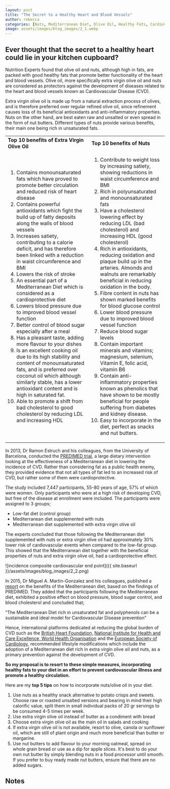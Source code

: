 ```yaml
---
layout: post
title: "The Secret to a Healthy Heart and Blood Vessels"
author: rebecca
categories: [Nuts, Mediterranean Diet, Olive Oil, Healthy Fats, Cardiovascular Health]
image: assets/images/blog_images/2_1.webp
---
```

## Ever thought that the secret to a healthy heart could lie in your kitchen cupboard?

Nutrition Experts found that olive oil and nuts, although high in fats, are packed with good healthy fats that promote better functionality of the heart and blood vessels. Olive oil, more specifically extra virgin olive oil and nuts are considered as protectors against the development of diseases related to the heart and blood vessels known as Cardiovascular Disease (CVD).

Extra virgin olive oil is made up from a natural extraction process of olives, and is therefore preferred over regular refined olive oil, since refinement causes loss of its beneficial antioxidants and anti-inflammatory properties. Nuts on the other hand, are best eaten raw and unsalted or even spread in the form of nut butters. Different types of nuts provide various benefits, their main one being rich in unsaturated fats. 



<table>
  <tr>
   <td><strong>Top 10 benefits of Extra Virgin Olive Oil</strong></td>
   <td><strong>Top 10 benefits of Nuts </strong></td>
  </tr>
  <tr>
   <td>
        <ol>
            <li>Contains monounsaturated fats which have proved to promote better circulation and reduced risk of heart disease</li>
            <li>Contains powerful antioxidants which fight the build up of fatty deposits along the walls of blood vessels</li>
            <li>Increases satiety, contributing to a calorie deficit, and has therefore been linked with a reduction in waist circumference and BMI</li>
            <li>Lowers the risk of stroke</li>
            <li>An essential part of a Mediterranean Diet which is considered as a cardioprotective diet</li>
            <li>Lowers blood pressure due to improved blood vessel function</li>
            <li>Better control of blood sugar especially after a meal</li>
            <li>Has a pleasant taste, adding more flavour to your dishes</li>
            <li>Is an excellent cooking oil due to its high stability and content of monounsaturated fats, and is preferred over coconut oil which although similarly stable, has a lower antioxidant content and is high in saturated fat.</li>
            <li>Able to promote a shift from bad cholesterol to good cholesterol by reducing LDL and increasing HDL</li>
        </ol>
   </td>
   <td>
        <ol>
            <li>Contribute to weight loss by increasing satiety, showing reductions in waist circumference and BMI</li>
            <li>Rich in polyunsaturated and monounsaturated fats</li>
            <li>Have a cholesterol lowering effect by reducing LDL (bad cholesterol) and increasing HDL (good cholesterol)</li>
            <li>Rich in antioxidants, reducing oxidation and plaque build up in the arteries. Almonds and walnuts are remarkably beneficial in reducing oxidation in the body.</li>
            <li>Fibre content in nuts has shown marked benefits for blood glucose control</li>
            <li>Lower blood pressure due to improved blood vessel function</li>
            <li>Reduce blood sugar levels</li>
            <li>Contain important minerals and vitamins; magnesium, selenium, Vitamin E, folic acid, vitamin B6</li>
            <li>Contain anti-inflammatory properties known as phenolics that have shown to be mostly beneficial for people suffering from diabetes and kidney disease.</li> 
            <li>Easy to incorporate in the diet, perfect as snacks and nut butters.</li>
        </ol>
   </td>
  </tr>
</table>

In 2013, Dr Ramon Estruch and his colleagues, from the University of Barcelona, conducted the [PREDIMED trial](https://pubmed.ncbi.nlm.nih.gov/23432189/), a large dietary intervention looking at the effectiveness of a Mediterranean diet in lowering the incidence of CVD. Rather than considering fat as a public health enemy, they provided evidence that not all types of fat led to an increased risk of CVD, but rather some of them were cardioprotective. 

The study included 7,447 participants, 55-80 years of age, 57% of which were women. Only participants who were at a high risk of developing CVD, but free of the disease at enrollment were included. The participants were assigned to 3 groups;
* Low-fat diet (control group)
* Mediterranean diet supplemented with nuts
* Mediterranean diet supplemented with extra virgin olive oil

The experts concluded that those following the Mediterranean diet supplemented with nuts or extra virgin olive oil had approximately 30% lower risk of cardiovascular events when compared to the low-fat group. This showed that the Mediterranean diet together with the beneficial properties of nuts and extra virgin olive oil, had a cardioprotective effect.

![incidence composite cardiovascular end point]({{ site.baseurl }}/assets/images/blog_images/2_2.png)

In 2015, Dr Miguel A. Martin-Gonzalez and his colleagues, published a [report](https://www.researchgate.net/publication/275896091_Benefits_of_the_Mediterranean_diet_insights_rrom_the_PREDIMED_study) on the benefits of the Mediterranean diet, based on the findings of PREDIMED. They added that the participants following the Mediterranean diet, exhibited a positive effect on blood pressure, blood sugar control, and blood cholesterol and concluded that; 

“The Mediterranean Diet rich in unsaturated fat and polyphenols can be a sustainable and ideal model for Cardiovascular Disease prevention” 

Hence, international platforms dedicated at reducing the global burden of CVD such as the [British Heart Foundation,](https://www.bhf.org.uk/informationsupport/heart-matters-magazine/nutrition/mediterranean-diet) [National Institute for Health and Care Excellence, World Health Organisation](https://www.nice.org.uk/guidance/ph25/documents/ph25-prevention-of-cardiovascular-disease-evidence-update2) and the [European Society of Cardiology](https://www.escardio.org/Education/ESC-Prevention-of-CVD-Programme/Treatment-goals/Risk-factor-control/nutrition), recommended lifestyle modifications which include the adoption of a Mediterranean diet rich in extra virgin olive oil and nuts, as a primary prevention against the development of CVD. 

**So my proposal is to resort to these simple measures, incorporating healthy fats to your diet in an effort to prevent cardiovascular illness and promote a healthy circulation.**

Here are my **top 5 tips** on how to incorporate nuts/olive oil in your diet. 

1. Use nuts as a healthy snack alternative to potato crisps and sweets. Choose raw or roasted unsalted versions and bearing in mind their high calorific value, split them in small individual packs of 20 gr servings to be consumed 4-5 times per week. 
2. Use extra virgin olive oil instead of butter as a condiment with bread
3. Choose extra virgin olive oil as the main oil in salads and cooking 
4. If extra virgin olive oil is not available, resort to olive, canola or sunflower oil, which  are still of plant origin and much more beneficial than butter or margarine. 
5. Use nut butters to add flavour to your morning oatmeal, spread on whole grain bread or use as a dip for apple slices. It's best to do your own nut butter by simply blending nuts in a food processor until smooth. If you prefer to buy ready made nut butters, ensure that there are no added sugars. 

## Notes

[^1]: This article is based on the research findings of Estruch, R., Ros, E., Salas-Salvadó, J., Covas, M., Corella, D., & Arós, F. et al. (2013), in their study on the  Primary Prevention of Cardiovascular Disease with a Mediterranean Diet  and Martínez-González, M., Salas-Salvadó, J., Estruch, R., Corella, D., Fitó, M., & Ros, E. (2015), that looked at the Benefits of the Mediterranean Diet. The 2016 Maltese Dietary Guidelines published by the Health Promotion & Disease Prevention Directorate within the Ministry for Health, were used as a guidance for the nutritional advice provided. 